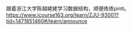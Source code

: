 跟着浙江大学陈越姥姥学习数据结构，顺便练练pinti。
https://www.icourse163.org/learn/ZJU-93001?tid=1471851460#/learn/announce
